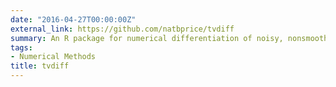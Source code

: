 ```yaml
---
date: "2016-04-27T00:00:00Z"
external_link: https://github.com/natbprice/tvdiff
summary: An R package for numerical differentiation of noisy, nonsmooth data.
tags:
- Numerical Methods
title: tvdiff
---
```

